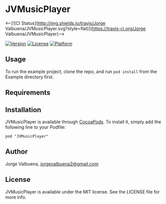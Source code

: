 # JVMusicPlayer

<--[![CI Status](http://img.shields.io/travis/Jorge Valbuena/JVMusicPlayer.svg?style=flat)](https://travis-ci.org/Jorge Valbuena/JVMusicPlayer)-->

[![Version](https://img.shields.io/cocoapods/v/JVMusicPlayer.svg?style=flat)](http://cocoadocs.org/docsets/JVMusicPlayer)
[![License](https://img.shields.io/cocoapods/l/JVMusicPlayer.svg?style=flat)](http://cocoadocs.org/docsets/JVMusicPlayer)
[![Platform](https://img.shields.io/cocoapods/p/JVMusicPlayer.svg?style=flat)](http://cocoadocs.org/docsets/JVMusicPlayer)

## Usage

To run the example project, clone the repo, and run `pod install` from the Example directory first.

## Requirements

## Installation

JVMusicPlayer is available through [CocoaPods](http://cocoapods.org). To install
it, simply add the following line to your Podfile:

    pod "JVMusicPlayer"

## Author

Jorge Valbuena, jorgevalbuena2@gmail.com

## License

JVMusicPlayer is available under the MIT license. See the LICENSE file for more info.

